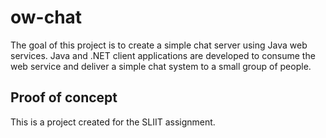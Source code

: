# ow-chat

The goal of this project is to create a simple chat server using Java web services. Java and .NET client applications are developed to consume the web service and deliver a simple chat system to a small group of people.

## Proof of concept

This is a project created for the SLIIT assignment.

